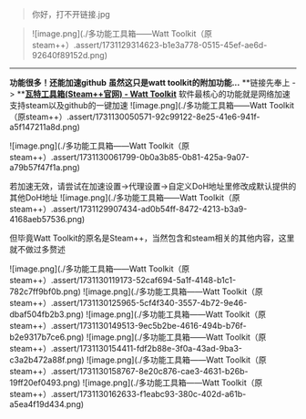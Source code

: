 > 你好，打不开链接.jpg

> ![image.png](./多功能工具箱——Watt Toolkit（原steam++）.assert/1731129314623-b1e3a778-0515-45ef-ae6d-92640f89152d.png)



---
**功能很多！还能加速github**
**虽然这只是watt toolkit的附加功能...**
**链接先奉上 -> **[**瓦特工具箱(Steam++官网) - Watt Toolkit**](https://steampp.net/)
软件最核心的功能就是网络加速
支持steam以及github的一键加速
![image.png](./多功能工具箱——Watt Toolkit（原steam++）.assert/1731130050571-92c99122-8e25-41e6-941f-a5f147211a8d.png)

![image.png](./多功能工具箱——Watt Toolkit（原steam++）.assert/1731130061799-0b0a3b85-0b81-425a-9a07-a79b57f47f1a.png)

若加速无效，请尝试在加速设置->代理设置->自定义DoH地址里修改成默认提供的其他DoH地址
![image.png](./多功能工具箱——Watt Toolkit（原steam++）.assert/1731129907434-ad0b54ff-8472-4213-b3a9-4168aeb57536.png)


但毕竟Watt Toolkit的原名是Steam++，当然包含和steam相关的其他内容，这里就不做过多赘述

![image.png](./多功能工具箱——Watt Toolkit（原steam++）.assert/1731130119173-52caf694-5a1f-4148-b1c1-782c7ff9bf0b.png)
![image.png](./多功能工具箱——Watt Toolkit（原steam++）.assert/1731130125965-5cf4f340-3557-4b72-9e46-dbaf504fb2b3.png)
![image.png](./多功能工具箱——Watt Toolkit（原steam++）.assert/1731130149513-9ec5b2be-4616-494b-b76f-b2e9317b7ce6.png)
![image.png](./多功能工具箱——Watt Toolkit（原steam++）.assert/1731130154411-fdf2b88e-3f0a-43ad-9ba3-c3a2b472a88f.png)
![image.png](./多功能工具箱——Watt Toolkit（原steam++）.assert/1731130158767-8e20c876-cae3-4631-b26b-19ff20ef0493.png)
![image.png](./多功能工具箱——Watt Toolkit（原steam++）.assert/1731130162633-f1eabc93-380c-402d-a61b-a5ea4f19d434.png)

